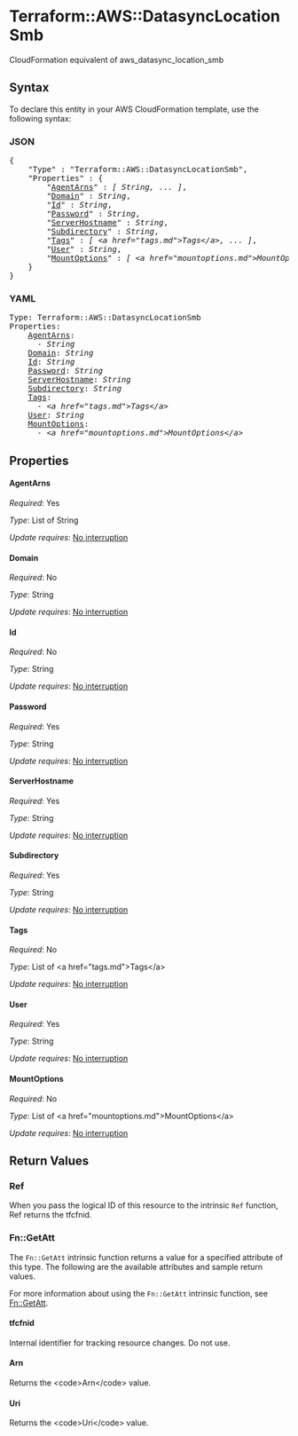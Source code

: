 # Terraform::AWS::DatasyncLocationSmb

CloudFormation equivalent of aws_datasync_location_smb

## Syntax

To declare this entity in your AWS CloudFormation template, use the following syntax:

### JSON

<pre>
{
    "Type" : "Terraform::AWS::DatasyncLocationSmb",
    "Properties" : {
        "<a href="#agentarns" title="AgentArns">AgentArns</a>" : <i>[ String, ... ]</i>,
        "<a href="#domain" title="Domain">Domain</a>" : <i>String</i>,
        "<a href="#id" title="Id">Id</a>" : <i>String</i>,
        "<a href="#password" title="Password">Password</a>" : <i>String</i>,
        "<a href="#serverhostname" title="ServerHostname">ServerHostname</a>" : <i>String</i>,
        "<a href="#subdirectory" title="Subdirectory">Subdirectory</a>" : <i>String</i>,
        "<a href="#tags" title="Tags">Tags</a>" : <i>[ &lt;a href=&#34;tags.md&#34;&gt;Tags&lt;/a&gt;, ... ]</i>,
        "<a href="#user" title="User">User</a>" : <i>String</i>,
        "<a href="#mountoptions" title="MountOptions">MountOptions</a>" : <i>[ &lt;a href=&#34;mountoptions.md&#34;&gt;MountOptions&lt;/a&gt;, ... ]</i>
    }
}
</pre>

### YAML

<pre>
Type: Terraform::AWS::DatasyncLocationSmb
Properties:
    <a href="#agentarns" title="AgentArns">AgentArns</a>: <i>
      - String</i>
    <a href="#domain" title="Domain">Domain</a>: <i>String</i>
    <a href="#id" title="Id">Id</a>: <i>String</i>
    <a href="#password" title="Password">Password</a>: <i>String</i>
    <a href="#serverhostname" title="ServerHostname">ServerHostname</a>: <i>String</i>
    <a href="#subdirectory" title="Subdirectory">Subdirectory</a>: <i>String</i>
    <a href="#tags" title="Tags">Tags</a>: <i>
      - &lt;a href=&#34;tags.md&#34;&gt;Tags&lt;/a&gt;</i>
    <a href="#user" title="User">User</a>: <i>String</i>
    <a href="#mountoptions" title="MountOptions">MountOptions</a>: <i>
      - &lt;a href=&#34;mountoptions.md&#34;&gt;MountOptions&lt;/a&gt;</i>
</pre>

## Properties

#### AgentArns

_Required_: Yes

_Type_: List of String

_Update requires_: [No interruption](https://docs.aws.amazon.com/AWSCloudFormation/latest/UserGuide/using-cfn-updating-stacks-update-behaviors.html#update-no-interrupt)

#### Domain

_Required_: No

_Type_: String

_Update requires_: [No interruption](https://docs.aws.amazon.com/AWSCloudFormation/latest/UserGuide/using-cfn-updating-stacks-update-behaviors.html#update-no-interrupt)

#### Id

_Required_: No

_Type_: String

_Update requires_: [No interruption](https://docs.aws.amazon.com/AWSCloudFormation/latest/UserGuide/using-cfn-updating-stacks-update-behaviors.html#update-no-interrupt)

#### Password

_Required_: Yes

_Type_: String

_Update requires_: [No interruption](https://docs.aws.amazon.com/AWSCloudFormation/latest/UserGuide/using-cfn-updating-stacks-update-behaviors.html#update-no-interrupt)

#### ServerHostname

_Required_: Yes

_Type_: String

_Update requires_: [No interruption](https://docs.aws.amazon.com/AWSCloudFormation/latest/UserGuide/using-cfn-updating-stacks-update-behaviors.html#update-no-interrupt)

#### Subdirectory

_Required_: Yes

_Type_: String

_Update requires_: [No interruption](https://docs.aws.amazon.com/AWSCloudFormation/latest/UserGuide/using-cfn-updating-stacks-update-behaviors.html#update-no-interrupt)

#### Tags

_Required_: No

_Type_: List of &lt;a href=&#34;tags.md&#34;&gt;Tags&lt;/a&gt;

_Update requires_: [No interruption](https://docs.aws.amazon.com/AWSCloudFormation/latest/UserGuide/using-cfn-updating-stacks-update-behaviors.html#update-no-interrupt)

#### User

_Required_: Yes

_Type_: String

_Update requires_: [No interruption](https://docs.aws.amazon.com/AWSCloudFormation/latest/UserGuide/using-cfn-updating-stacks-update-behaviors.html#update-no-interrupt)

#### MountOptions

_Required_: No

_Type_: List of &lt;a href=&#34;mountoptions.md&#34;&gt;MountOptions&lt;/a&gt;

_Update requires_: [No interruption](https://docs.aws.amazon.com/AWSCloudFormation/latest/UserGuide/using-cfn-updating-stacks-update-behaviors.html#update-no-interrupt)

## Return Values

### Ref

When you pass the logical ID of this resource to the intrinsic `Ref` function, Ref returns the tfcfnid.

### Fn::GetAtt

The `Fn::GetAtt` intrinsic function returns a value for a specified attribute of this type. The following are the available attributes and sample return values.

For more information about using the `Fn::GetAtt` intrinsic function, see [Fn::GetAtt](https://docs.aws.amazon.com/AWSCloudFormation/latest/UserGuide/intrinsic-function-reference-getatt.html).

#### tfcfnid

Internal identifier for tracking resource changes. Do not use.

#### Arn

Returns the &lt;code&gt;Arn&lt;/code&gt; value.

#### Uri

Returns the &lt;code&gt;Uri&lt;/code&gt; value.

